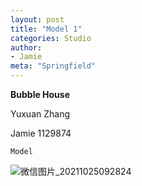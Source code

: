 ```yaml
---
layout: post
title: "Model 1"
categories: Studio
author:
- Jamie
meta: "Springfield"
---
```

**Bubble House**

Yuxuan Zhang

Jamie
1129874

`Model`

![微信图片_20211025092824](https://user-images.githubusercontent.com/90487072/138621784-a96756b4-227e-4f6a-8f86-4a53147dbd4a.png)

